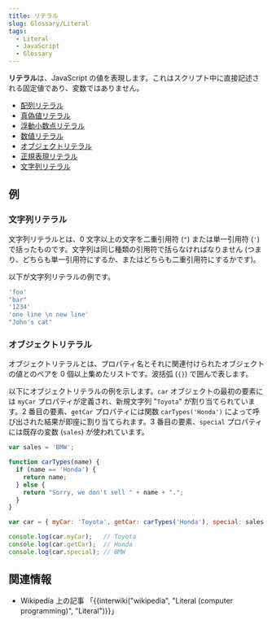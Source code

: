 ```yaml
---
title: リテラル
slug: Glossary/Literal
tags:
  - Literal
  - JavaScript
  - Glossary
---
```

**リテラル**は、JavaScript の値を表現します。これはスクリプト中に直接記述される固定値であり、変数ではありません。

- [配列リテラル](/ja/docs/Web/JavaScript/Guide/Grammar_and_types#array_literals)
- [真偽値リテラル](/ja/docs/Web/JavaScript/Guide/Grammar_and_types#boolean_literals)
- [浮動小数点リテラル](/ja/docs/Web/JavaScript/Guide/Grammar_and_types#floating-point_literals)
- [数値リテラル](/ja/docs/Web/JavaScript/Guide/Grammar_and_types#numeric_literals)
- [オブジェクトリテラル](/ja/docs/Web/JavaScript/Guide/Grammar_and_types#object_literals)
- [正規表現リテラル](/ja/docs/Web/JavaScript/Guide/Grammar_and_types#regexp_literals)
- [文字列リテラル](/ja/docs/Web/JavaScript/Guide/Grammar_and_types#string_literals)

## 例

### 文字列リテラル

文字列リテラルとは、0 文字以上の文字を二重引用符 (`"`) または単一引用符 (`'`) で括ったものです。文字列は同じ種類の引用符で括らなければなりません (つまり、どちらも単一引用符にするか、またはどちらも二重引用符にするかです)。

以下が文字列リテラルの例です。

```js
'foo'
"bar"
'1234'
'one line \n new line'
"John's cat"
```

### オブジェクトリテラル

オブジェクトリテラルとは、プロパティ名とそれに関連付けられたオブジェクトの値とのペアを 0 個以上集めたリストです。波括弧 (`{}`) で囲んで表します。

以下にオブジェクトリテラルの例を示します。`car` オブジェクトの最初の要素には `myCar` プロパティが定義され、新規文字列 "`Toyota`" が割り当てられています。2 番目の要素、`getCar` プロパティには関数 `carTypes('Honda')` によって呼び出された結果が即座に割り当てられます。3 番目の要素、`special` プロパティには既存の変数 (`sales`) が使われています。

```js
var sales = 'BMW';

function carTypes(name) {
  if (name == 'Honda') {
    return name;
  } else {
    return "Sorry, we don't sell " + name + ".";
  }
}

var car = { myCar: 'Toyota', getCar: carTypes('Honda'), special: sales };

console.log(car.myCar);   // Toyota
console.log(car.getCar);  // Honda
console.log(car.special); // BMW
```

## 関連情報

- Wikipedia 上の記事 「{{interwiki("wikipedia", "Literal (computer programming)", "Literal")}}」
